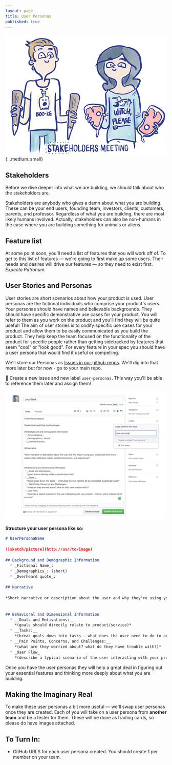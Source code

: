 ```yaml
---
layout: page
title: User Personas
published: true
---
```



![](img/stakeholders-meeting.gif){: .medium_small}

## Stakeholders

Before we dive deeper into what we are building, we should talk about who the stakeholders are.  

Stakeholders are anybody who gives a damn about what you are building. These can be your end users, founding team, investors, clients, customers, parents, and professor.  Regardless of what you are building, there are most likely humans involved. Actually, stakeholders can also be non-humans in the case where you are building something for animals or aliens. 

## Feature list

At some point soon, you'll need a list of features that you will work off of. To get to this list of features — we're going to first make up some users. Their needs and desires will drive our features — so they need to exist first. *Expecto Patronum.*

## User Stories and Personas

User stories are short scenarios about how your product is used.  User personas are the fictional individuals who comprise your product's users.  Your personas should have names and believable backgrounds.  They should have specific demonstrative use cases for your product.  You will refer to them as you work on the product and you'll find they will be quite useful!  The aim of user stories is to codify specific use cases for your product and allow them to be easily communicated as you build the product.  They help keep the team focused on the functionality of the product for specific people rather than getting sidetracked by features that seem "cool" or "look good".  For every feature in your spec you should have a user persona that would find it useful or compelling.

We'll store our Personas as [Issues in our github repos](https://help.github.com/articles/creating-an-issue/). We'll dig into that more later but for now - go to your main repo. 

🚀 Create a new issue and new label `user-personas`.  This way you'll be able to reference them later and assign them!

![](img/user-personas.jpg)

__Structure your user persona like so:__

```markdown
# UserPersonaName

![sketch/picture](http://usr/to/image)

## Background and Demographic Information
  * _Fictional Name_:
  * _Demographics_: (short)
  * _Overheard quote_:

## Narrative

*Short narrative or description about the user and why they're using your product/service (try to capture their attitudes, needs, problems/concerns, and experience)*

 
## Behavioral and Dimensional Information
  * __Goals and Motivations:__
    *(goals should directly relate to product/service)*
  * __Tasks:__
    *(break goals down into tasks — what does the user need to do to accomplish a particular goal)*
  * __Pain Points, Concerns, and Challenges:__
    *(what are they worried about? what do they have trouble with?)*
  * _User Flow_
    *(describe a typical scenario of the user interacting with your product – this is a short ordered list of actions)*
```


Once you have the user personas they will help a great deal in figuring out your essential features and thinking more deeply about what you are building.

## Making the Imaginary Real

To make these user personas a bit more useful — we'll swap user personas once they are created.  Each of you will take on a user persona from **another team** and be a tester for them.  These will be done as trading cards, so please do have images attached. 


## To Turn In:

* GitHub URLS for each user persona created. You should create 1 per member on your team.